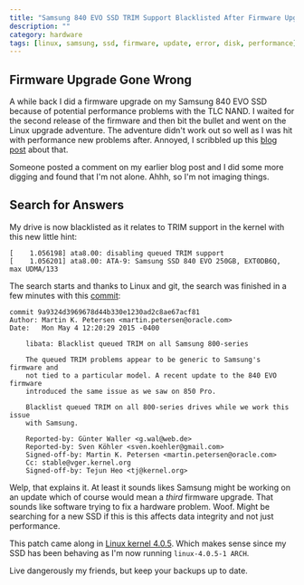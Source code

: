 ```yaml
---
title: "Samsung 840 EVO SSD TRIM Support Blacklisted After Firmware Upgrade"
description: ""
category: hardware
tags: [linux, samsung, ssd, firmware, update, error, disk, performance]
---
```


## Firmware Upgrade Gone Wrong

A while back I did a firmware upgrade on my Samsung 840 EVO SSD because of potential performance problems with the TLC NAND.  I waited for the second release of the firmware and then bit the bullet and went on the Linux upgrade adventure.  The adventure didn't work out so well as I was hit with performance new problems after.  Annoyed, I scribbled up this [blog post](/hardware/2015/05/02/samsung-840-evo-ssd--linux--firwmare-update/) about that.

Someone posted a comment on my earlier blog post and I did some more digging and found that I'm not alone.  Ahhh, so I'm not imaging things.

## Search for Answers

My drive is now blacklisted as it relates to TRIM support in the kernel with this new little hint:

    [    1.056198] ata8.00: disabling queued TRIM support
    [    1.056201] ata8.00: ATA-9: Samsung SSD 840 EVO 250GB, EXT0DB6Q, max UDMA/133

The search starts and thanks to Linux and git, the search was finished in a few minutes with this [commit](http://bit.ly/1GumewK):

    commit 9a9324d3969678d44b330e1230ad2c8ae67acf81
    Author: Martin K. Petersen <martin.petersen@oracle.com>
    Date:   Mon May 4 12:20:29 2015 -0400

        libata: Blacklist queued TRIM on all Samsung 800-series

        The queued TRIM problems appear to be generic to Samsung's firmware and
        not tied to a particular model. A recent update to the 840 EVO firmware
        introduced the same issue as we saw on 850 Pro.

        Blacklist queued TRIM on all 800-series drives while we work this issue
        with Samsung.

        Reported-by: Günter Waller <g.wal@web.de>
        Reported-by: Sven Köhler <sven.koehler@gmail.com>
        Signed-off-by: Martin K. Petersen <martin.petersen@oracle.com>
        Cc: stable@vger.kernel.org
        Signed-off-by: Tejun Heo <tj@kernel.org>

Welp, that explains it.  At least it sounds likes Samsung might be working on an update which of course would mean a *third* firmware upgrade.  That sounds like software trying to fix a hardware problem.  Woof.  Might be searching for a new SSD if this is this affects data integrity and not just performance.

This patch came along in [Linux kernel 4.0.5](http://bit.ly/1GulVC0).  Which makes sense since my SSD has been behaving as I'm now running `linux-4.0.5-1 ARCH`.

Live dangerously my friends, but keep your backups up to date.
